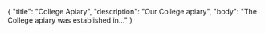 {
    "title": "College Apiary",
    "description": "Our College apiary",
    "body": "The College apiary was established in..."
}
